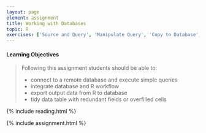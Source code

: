 ```yaml
---
layout: page
element: assignment
title: Working with Databases
topic: R
exercises: ['Source and Query', 'Manipulate Query', 'Copy to Database', 'NEON Mammals', 'Tree Biomass']
---
```


#### Learning Objectives

> Following this assignment students should be able to:
>
> - connect to a remote database and execute simple queries
> - integrate database and R workflow
> - export output data from R to database
> - tidy data table with redundant fields or overfilled cells 

{% include reading.html %}

{% include assignment.html %}
